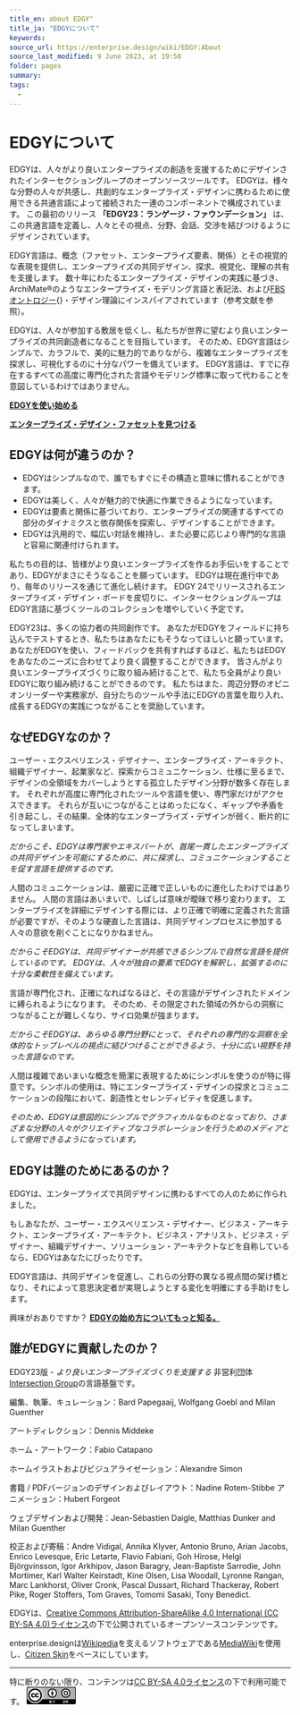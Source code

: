 ```yaml
---
title_en: about EDGY"
title_ja: "EDGYについて"
keywords: 
source_url: https://enterprise.design/wiki/EDGY:About
source_last_modified: 9 June 2023, at 19:50
folder: pages
summary:
tags: 
  - 
---
```

# EDGYについて
EDGYは、人々がより良いエンタープライズの創造を支援するためにデザインされたインターセクショングループのオープンソースツールです。 EDGYは、様々な分野の人々が共感し、共創的なエンタープライズ・デザインに携わるために使用できる共通言語によって接続された一連のコンポーネントで構成されています。 この最初のリリース **「EDGY23：ランゲージ・ファウンデーション」** は、この共通言語を定義し、人々とその視点、分野、会話、交渉を結びつけるようにデザインされています。

EDGY言語は、概念（ファセット、エンタープライズ要素、関係）とその視覚的な表現を提供し、エンタープライズの共同デザイン、探求、視覚化、理解の共有を支援します。 数十年にわたるエンタープライズ・デザインの実践に基づき、ArchiMate®のようなエンタープライズ・モデリング言語と表記法、および[FBSオントロジー](https://en.wikipedia.org/wiki/Function-Behaviour-Structure_ontology){}・デザイン理論にインスパイアされています（参考文献を参照）。

EDGYは、人々が参加する敷居を低くし、私たちが世界に望むより良いエンタープライズの共同創造者になることを目指しています。 そのため、EDGY言語はシンプルで、カラフルで、美的に魅力的でありながら、複雑なエンタープライズを探求し、可視化するのに十分なパワーを備えています。 EDGY言語は、すでに存在するすべての高度に専門化された言語やモデリング標準に取って代わることを意図しているわけではありません。

[**EDGYを使い始める**](getting_started_ja.md)

[**エンタープライズ・デザイン・ファセットを見つける**](enterprise_design_facets_ja/enterprise_design_facets_ja.md)

## EDGYは何が違うのか？
- EDGYはシンプルなので、誰でもすぐにその構造と意味に慣れることができます。
- EDGYは美しく、人々が魅力的で快適に作業できるようになっています。
- EDGYは要素と関係に基づいており、エンタープライズの関連するすべての部分のダイナミクスと依存関係を探索し、デザインすることができます。
- EDGYは汎用的で、幅広い対話を維持し、また必要に応じより専門的な言語と容易に関連付けられます。

私たちの目的は、皆様がより良いエンタープライズを作るお手伝いをすることであり、EDGYがまさにそうなることを願っています。 EDGYは現在進行中であり、毎年のリリースを通じて進化し続けます。 EDGY 24でリリースされるエンタープライズ・デザイン・ボードを皮切りに、インターセクショングループはEDGY言語に基づくツールのコレクションを増やしていく予定です。

EDGY23は、多くの協力者の共同創作です。 あなたがEDGYをフィールドに持ち込んでテストするとき、私たちはあなたにもそうなってほしいと願っています。 あなたがEDGYを使い、フィードバックを共有すればするほど、私たちはEDGYをあなたのニーズに合わせてより良く調整することができます。 皆さんがより良いエンタープライズづくりに取り組み続けることで、私たち全員がより良いEDGYに取り組み続けることができるのです。 私たちはまた、周辺分野のオピニオンリーダーや実務家が、自分たちのツールや手法にEDGYの言葉を取り入れ、成長するEDGYの実践につながることを奨励しています。

## なぜEDGYなのか？
ユーザー・エクスペリエンス・デザイナー、エンタープライズ・アーキテクト、組織デザイナー、起業家など、探索からコミュニケーション、仕様に至るまで、デザインの全領域をカバーしようとする孤立したデザイン分野が数多く存在します。 それぞれが高度に専門化されたツールや言語を使い、専門家だけがアクセスできます。 それらが互いにつながることはめったになく、ギャップや矛盾を引き起こし、その結果、全体的なエンタープライズ・デザインが弱く、断片的になってしまいます。

_だからこそ、EDGYは専門家やエキスパートが、首尾一貫したエンタープライズの共同デザインを可能にするために、共に探求し、コミュニケーションすることを促す言語を提供するのです。_

人間のコミュニケーションは、厳密に正確で正しいものに進化したわけではありません。 人間の言語はあいまいで、しばしば意味が曖昧で移り変わります。 エンタープライズを詳細にデザインする際には、より正確で明確に定義された言語が必要ですが、そのような硬直した言語は、共同デザインプロセスに参加する人々の意欲を削ぐことになりかねません。

_だからこそEDGYは、共同デザイナーが共感できるシンプルで自然な言語を提供しているのです。 EDGYは、人々が独自の要素でEDGYを解釈し、拡張するのに十分な柔軟性を備えています。_

言語が専門化され、正確になればなるほど、その言語がデザインされたドメインに縛られるようになります。 そのため、その限定された領域の外からの洞察につながることが難しくなり、サイロ効果が強まります。

_だからこそEDGYは、あらゆる専門分野にとって、それぞれの専門的な洞察を全体的なトップレベルの視点に結びつけることができるよう、十分に広い視野を持った言語なのです。_

人間は複雑であいまいな概念を簡潔に表現するためにシンボルを使うのが特に得意です。シンボルの使用は、特にエンタープライズ・デザインの探求とコミュニケーションの段階において、創造性とセレンディピティを促進します。

_そのため、EDGYは意図的にシンプルでグラフィカルなものとなっており、さまざまな分野の人々がクリエイティブなコラボレーションを行うためのメディアとして使用できるようになっています。_

## EDGYは誰のためにあるのか？
EDGYは、エンタープライズで共同デザインに携わるすべての人のために作られました。

もしあなたが、ユーザー・エクスペリエンス・デザイナー、ビジネス・アーキテクト、エンタープライズ・アーキテクト、ビジネス・アナリスト、ビジネス・デザイナー、組織デザイナー、ソリューション・アーキテクトなどを自称しているなら、EDGYはあなたにぴったりです。

EDGY言語は、共同デザインを促進し、これらの分野の異なる視点間の架け橋となり、それによって意思決定者が実現しようとする変化を明確にする手助けをします。

興味がおありですか？ [**EDGYの始め方についてもっと知る。**](getting_started_ja.md)

## 誰がEDGYに貢献したのか？
EDGY23版 - _より良いエンタープライズづくりを支援する_ 非営利団体[Intersection Group](https://intersection.group/)の言語基盤です。

編集、執筆、キュレーション：Bard Papegaaij, Wolfgang Goebl and Milan Guenther

アートディレクション：Dennis Middeke

ホーム・アートワーク：Fabio Catapano

ホームイラストおよびビジュアライゼーション：Alexandre Simon

書籍 / PDFバージョンのデザインおよびレイアウト：Nadine Rotem-Stibbe
アニメーション：Hubert Forgeot

ウェブデザインおよび開発：Jean-Sébastien Daigle, Matthias Dunker and Milan Guenther

校正および寄稿：Andre Vidigal, Annika Klyver, Antonio Bruno, Arian Jacobs, Enrico Levesque, Eric Letarte, Flavio Fabiani, Goh Hirose, Helgi Björgvinsson, Igor Arkhipov, Jason Baragry, Jean-Baptiste Sarrodie, John Mortimer, Karl Walter Keirstadt, Kine Olsen, Lisa Woodall, Lyronne Rangan, Marc Lankhorst, Oliver Cronk, Pascal Dussart, Richard Thackeray, Robert Pike, Roger Stoffers, Tom Graves, Tomomi Sasaki, Tony Benedict.

EDGYは、[Creative Commons Attribution-ShareAlike 4.0 International (CC BY-SA 4.0)ライセンス](license_ja.md)の下で公開されているオープンソースコンテンツです。

enterprise.designは[Wikipedia](https://wikipedia.org/)を支えるソフトウェアである[MediaWiki](https://mediawiki.org/)を使用し、[Citizen Skin](https://www.mediawiki.org/wiki/Skin:Citizen)をベースにしています。

---
特に断りのない限り、コンテンツは[CC BY-SA 4.0ライセンス](/pages/license_ja.md)の下で利用可能です。
[![CC logo](/media/cc.png)](/pages/license_ja.md)

